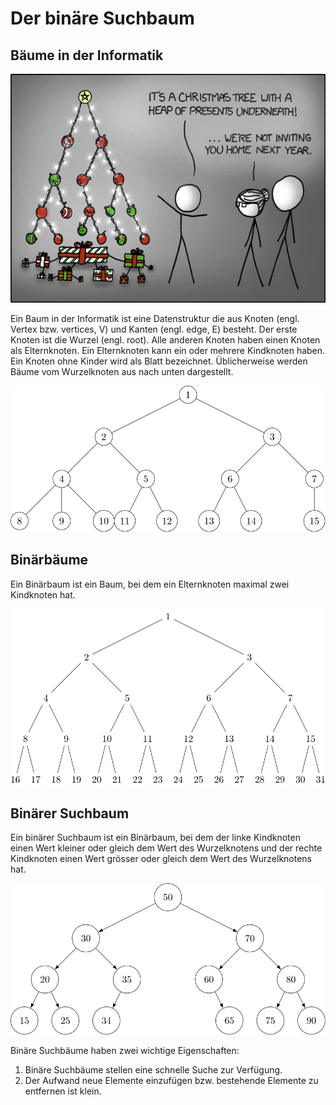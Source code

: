 # Der binäre Suchbaum

## Bäume in der Informatik

![Quelle: xkcd.com/835, besucht am 4. Mai 24](./tree.png)

Ein Baum in der Informatik ist eine Datenstruktur die aus Knoten (engl.
Vertex bzw. vertices, V) und Kanten (engl. edge, E) besteht. Der erste
Knoten ist die Wurzel (engl. root). Alle anderen Knoten haben einen
Knoten als Elternknoten. Ein Elternknoten kann ein oder mehrere
Kindknoten haben. Ein Knoten ohne Kinder wird als Blatt bezeichnet.
Üblicherweise werden Bäume vom Wurzelknoten aus nach unten dargestellt.

![Beispielbaum](./bsp_tree.svg)

## Binärbäume

Ein Binärbaum ist ein Baum, bei dem ein Elternknoten maximal zwei
Kindknoten hat.

![Binärbaum](./binary_tree.svg)

## Binärer Suchbaum

Ein binärer Suchbaum ist ein Binärbaum, bei dem der linke Kindknoten
einen Wert kleiner oder gleich dem Wert des Wurzelknotens und der rechte
Kindknoten einen Wert grösser oder gleich dem Wert des Wurzelknotens
hat.

![Binärer Suchbaum](bst_ex.svg)

Binäre Suchbäume haben zwei wichtige Eigenschaften:

1. Binäre Suchbäume stellen eine schnelle Suche zur Verfügung.
2. Der Aufwand neue Elemente einzufügen bzw. bestehende Elemente zu
   entfernen ist klein.


